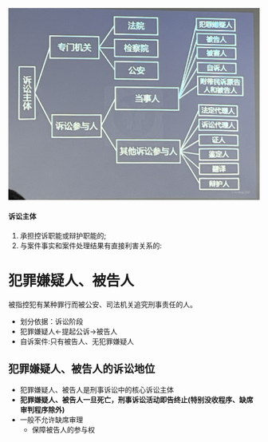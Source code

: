 ![图示](./img/20240306-3.jpg)
#### 诉讼主体
1. 承担控诉职能或辩护职能的;
2. 与案件事实和案件处理结果有直接利害关系的:
# 犯罪嫌疑人、被告人
被指控犯有某种罪行而被公安、司法机关追究刑事责任的人。
- 划分依据：诉讼阶段
- 犯罪嫌疑人←提起公诉→被告人
- 自诉案件:只有被告人、无犯罪嫌疑人
## 犯罪嫌疑人、被告人的诉讼地位
- 犯罪嫌疑人、被告人是刑事诉讼中的核心诉讼主体
- **犯罪嫌疑人、被告人一旦死亡，刑事诉讼活动即告终止(特别没收程序、缺席审判程序除外)**
- 一般不允许缺席审理
  - 保障被告人的参与权